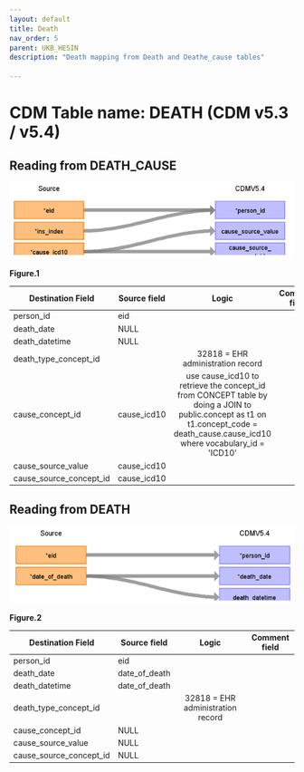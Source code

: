 ```yaml
---
layout: default
title: Death
nav_order: 5
parent: UKB_HESIN
description: "Death mapping from Death and Deathe_cause tables"

---
```


# CDM Table name: DEATH (CDM v5.3 / v5.4)

## Reading from DEATH_CAUSE


![](../images/image7.png)

**Figure.1**

| Destination Field | Source field | Logic | Comment field |
| --- | --- | :---: | --- |
| person_id| eid | | |
| death_date| NULL | | |
| death_datetime| NULL | | |
| death_type_concept_id| | 32818 = EHR administration record | |
| cause_concept_id| cause_icd10 | use cause_icd10 to retrieve the concept_id from CONCEPT table by doing a JOIN to public.concept as t1 on t1.concept_code = death_cause.cause_icd10 where vocabulary_id = 'ICD10'| |
| cause_source_value| cause_icd10 | | |
| cause_source_concept_id| cause_icd10 | | |

## Reading from DEATH

![](../images/image8.png)

**Figure.2**

| Destination Field | Source field | Logic | Comment field |
| --- | --- | :---: | --- |
| person_id| eid | | |
| death_date| date_of_death | | |
| death_datetime| date_of_death | | |
| death_type_concept_id| | 32818 = EHR administration record | |
| cause_concept_id|  NULL| | |
| cause_source_value| NULL| | |
| cause_source_concept_id| NULL | | |
